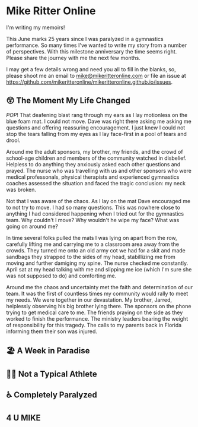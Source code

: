 # Mike Ritter Online

I'm writing my memoirs!

This June marks 25 years since I was paralyzed in a gymnastics performance. So many times I've wanted to write my story from a number of perspectives. With this milestone anniversary the time seems right. Please share the journey with me the next few months.

I may get a few details wrong and need you all to fill in the blanks, so, please shoot me an email to mike@mikeritteronline.com or file an issue at https://github.com/mikeritteronline/mikeritteronline.github.io/issues.

## :astonished: The Moment My Life Changed

*POP*! That deafening blast rang through my ears as I lay motionless on the blue foam mat. I could not move. Dave was right there asking me asking me questions and offering reassuring encouragement. I just knew I could not stop the tears falling from my eyes as I lay face-first in a pool of tears and drool.

Around me the adult sponsors, my brother, my friends, and the crowd of school-age children and members of the community watched in disbelief. Helpless to do anything they anxiously asked each other questions and prayed. The nurse who was travelling with us and other sponsors who were medical professonals, physical therapists and experienced gymnastics coaches assessed the situation and faced the tragic conclusion: my neck was broken.

Not that I was aware of the chaos. As I lay on the mat Dave encouraged me to not try to move. I had so many questions. This was nowhere close to anything I had considered happening when I tried out for the gymnastics team. Why couldn't I move? Why wouldn't he wipe my face? What was going on around me?

In time several folks pulled the mats I was lying on apart from the row, carefully lifting me and carrying me to a classroom area away from the crowds. They turned me onto an old army cot we had for a skit and made sandbags they strapped to the sides of my head, stabillizing me from moving and further damiging my spine. The nurse checked me constantly. April sat at my head talking with me and slipping me ice (which I'm sure she was not supposed to do) and comforting me.

Around me the chaos and uncertainty met the faith and determination of our team. It was the first of countless times my community would rally to meet my needs. We were together in our devastation. My brother, Jarred, helplessly observing his big brother lying there. The sponsors on the phone trying to get medical care to me. The friends praying on the side as they worked to finish the performance. The ministry leaders bearing the weight of responsibility for this tragedy. The calls to my parents back in Florida informing them their son was injured.

## :beach_umbrella: A Week in Paradise

## :running_man: Not a Typical Athlete

## :wheelchair: Completely Paralyzed

## 4 U MIKE